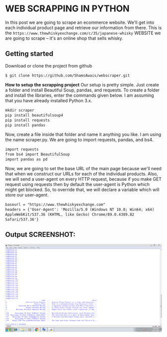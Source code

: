 # WEB SCRAPPING IN PYTHON

In this post we are going to scrape an ecommerce website.
We'll get into each individual product page and retrieve our information from there.
This is the ```https://www.thewhiskyexchange.com/c/35/japanese-whisky``` WEBSITE we are going to scrape – it's an online shop that sells whisky.



## Getting started

Download or clone the project from github
```
$ git clone https://github.com/ShamsAwais/webscraper.git
```
**How to setup the scrapping project**
Our setup is pretty simple. 
Just create a folder and install Beautiful Soup, pandas, and requests.
To create a folder and install the libraries, enter the commands given below.
I am assuming that you have already installed Python 3.x.

```
mkdir scraper 
pip install beautifulsoup4 
pip install requests
pip install pandas
```
Now, create a file inside that folder and name it anything you like.
I am using the name scraper.py.
We are going to import requests, pandas, and bs4.
```
import requests
from bs4 import BeautifulSoup
import pandas as pd
```
Now, we are going to set the base URL of the main page because we'll need that when we construct our URLs for each of the individual products.
Also, we will send a user-agent on every HTTP request, because if you make GET request using requests then by default the user-agent is Python which might get blocked.
So, to override that, we will declare a variable which will store our user-agent.
```
baseurl = "https://www.thewhiskyexchange.com"
headers = {'User-Agent': 'Mozilla/5.0 (Windows NT 10.0; Win64; x64) AppleWebKit/537.36 (KHTML, like Gecko) Chrome/89.0.4389.82 Safari/537.36'}
```
## Output SCREENSHOT:
![WebScraper](https://raw.githubusercontent.com/ShamsAwais/webscraper/master/scraper.PNG)
